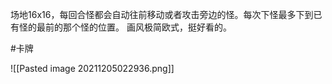 场地16x16，每回合怪都会自动往前移动或者攻击旁边的怪。每次下怪最多下到已有怪的最前的那个怪的位置。
画风极简欧式，挺好看的。


#卡牌

![[Pasted image 20211205022936.png]]